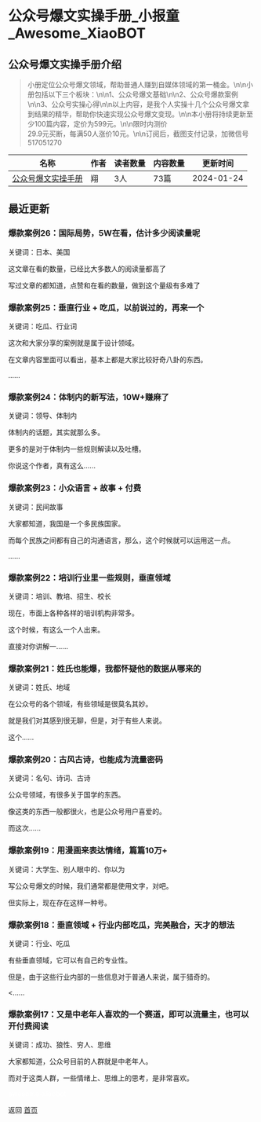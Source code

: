 # 公众号爆文实操手册_小报童_Awesome_XiaoBOT

## 公众号爆文实操手册介绍
> 小册定位公众号爆文领域，帮助普通人赚到自媒体领域的第一桶金。\n\n小册包括以下三个板块：\n\n1、公众号爆文基础\n\n2、公众号爆款案例\n\n3、公众号实操心得\n\n以上内容，是我个人实操十几个公众号爆文拿到结果的精华，帮助你快速实现公众号爆文变现。\n\n本小册将持续更新至少100篇内容，定价为599元。\n\n限时内测价  
29.9元买断，每满50人涨价10元。\n\n订阅后，截图支付记录，加微信号 517051270  
  


|名称|作者|读者数量|内容数量|更新时间|
|---|---|---|---|---|
|[公众号爆文实操手册](https://xiaobot.net/p/bdygzh?refer=9c3f1c95-a052-465a-9902-f6d75080262a)|翔|3人|73篇|2024-01-24|

## 最近更新
### 爆款案例26：国际局势，5W在看，估计多少阅读量呢

关键词：日本、美国

这文章在看的数量，已经比大多数人的阅读量都高了

写过文章的都知道，点赞和在看的数量，做到这个量级有多难了

### 爆款案例25：垂直行业 + 吃瓜，以前说过的，再来一个

关键词：吃瓜、行业词

这次和大家分享的案例就是属于设计领域。

在文章内容里面可以看出，基本上都是大家比较好奇八卦的东西。

......

### 爆款案例24：体制内的新写法，10W+赚麻了

关键词：领导、体制内

体制内的话题，其实就那么多。

更多的是对于体制内一些规则解读以及吐槽。

你说这个作者，真有这么......

### 爆款案例23：小众语言 + 故事 + 付费

关键词：民间故事

大家都知道，我国是一个多民族国家。

而每个民族之间都有自己的沟通语言，那么，这个时候就可以运用这一点。

......

### 爆款案例22：培训行业里一些规则，垂直领域

关键词：培训、教培、招生、校长

现在，市面上各种各样的培训机构非常多。

这个时候，有这么一个人出来。

直接对你讲解一......

### 爆款案例21：姓氏也能爆，我都怀疑他的数据从哪来的

关键词：姓氏、地域

在公众号的各个领域，有些领域是很莫名其妙。

就是我们对其感到很无聊，但是，对于有些人来说。

这个......

### 爆款案例20：古风古诗，也能成为流量密码

关键词：名句、诗词、古诗

公众号领域，有很多关于国学的东西。

像这类的东西一般都很火，也是公众号用户喜爱的。

而这次......

### 爆款案例19：用漫画来表达情绪，篇篇10万+

关键词：大学生、别人眼中的、你以为

写公众号爆文的时候，我们通常都是使用文字，对吧。

但实际上，现在存在这样一种号。

### 爆款案例18：垂直领域 + 行业内部吃瓜，完美融合，天才的想法

关键词：行业、吃瓜

有些垂直领域，它可以有自己的专业性。

但是，由于这些行业内部的一些信息对于普通人来说，属于猎奇的。

<......

### 爆款案例17：又是中老年人喜欢的一个赛道，即可以流量主，也可以开付费阅读

关键词：成功、狼性、穷人、思维

大家都知道，公众号目前的人群就是中老年人。

而对于这类人群，一些情绪上、思维上的思考，是非常喜欢。


<a href="https://github.com/Reno9527/awesome-xiaobot" style="color: white; text-decoration: none;">awesome-xiaobot</a>

返回 [首页](../README.md)

